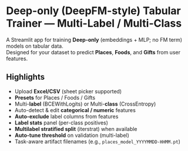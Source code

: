 # Deep-only (DeepFM-style) Tabular Trainer — Multi-Label / Multi-Class

A Streamlit app for training **Deep-only** (embeddings + MLP; no FM term) models on tabular data.  
Designed for your dataset to predict **Places**, **Foods**, and **Gifts** from user features.

## Highlights
- Upload **Excel/CSV** (sheet picker supported)
- **Presets** for Places / Foods / Gifts
- Multi-**label** (BCEWithLogits) or Multi-**class** (CrossEntropy)
- Auto-detect & edit **categorical / numeric** features
- **Auto-exclude** label columns from features
- **Label stats** panel (per-class positives)
- **Multilabel stratified split** (iterstrat) when available
- **Auto-tune threshold** on validation (multi-label)
- Task-aware artifact filenames (e.g., `places_model_YYYYMMDD-HHMM.pt`)
